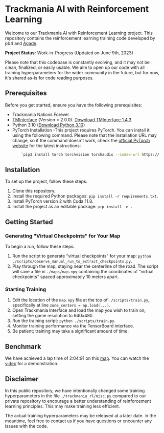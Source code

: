 # Trackmania AI with Reinforcement Learning

Welcome to our Trackmania AI with Reinforcement Learning project. This repository contains the reinforcement learning training code developed by pb4 and [Agade](https://github.com/Agade09).

**Project Status:** Work-in-Progress (Updated on June 9th, 2023)

Please note that this codebase is constantly evolving, and it may not be clean, finalized, or easily usable. We aim to open up our code with all training hyperparameters for the wider community in the future, but for now, it's shared as-is for code reading purposes.

## Prerequisites

Before you get started, ensure you have the following prerequisites:

- Trackmania Nations Forever
- [TMInterface](https://donadigo.com/tminterface/) (Version < 2.0.0). [Download TMInterface 1.4.3](https://donadigo.com/files/TMInterface/TMInterface_1.4.3_Setup.exe).
- Python 3.10 ([Download Python 3.10](https://www.python.org/downloads/release/python-3100/))
- PyTorch Installation
    -This project requires PyTorch. You can install it using the following command. Please note that the installation URL may change, so if the command doesn't work, check the [official PyTorch website](https://pytorch.org/) for the latest instructions:
    ```bash
        `pip3 install torch torchvision torchaudio --index-url https://download.pytorch.org/whl/cu118`

## Installation

To set up the project, follow these steps:

1. Clone this repository.
2. Install the required Python packages: `pip install -r requirements.txt`.
3. Install PyTorch version 2 with Cuda 11.8.
4. Install the project as an editable package: `pip install -e .`

## Getting Started

### Generating "Virtual Checkpoints" for Your Map

To begin a run, follow these steps:

1. Run the script to generate "virtual checkpoints" for your map: `python ./scripts/observe_manual_run_to_extract_checkpoints.py`.
2. Play through the map, staying near the centerline of the road. The script will save a file in `./maps/map.npy` containing the coordinates of "virtual checkpoints" spaced approximately 10 meters apart.

### Starting Training

1. Edit the location of the `map.npy` file at the top of `./scripts/train.py`, specifically at line `zone_centers = np.load(...)`.
2. Open Trackmania Interface and load the map you wish to train on, setting the game resolution to 640x480.
3. Run the training script: `python ./scripts/train.py`.
4. Monitor training performance via the TensorBoard interface.
5. Be patient; training may take a significant amount of time.

## Benchmark

We have achieved a lap time of 2:04:91 on this [map](https://tmnf.exchange/trackshow/10460245). You can watch the [video](https://www.youtube.com/watch?v=p5pq2UNOEnY) for a demonstration.

## Disclaimer

In this public repository, we have intentionally changed some training hyperparameters in the file `./trackmania_rl/misc.py` compared to our private repository to encourage a better understanding of reinforcement learning principles. This may make training less efficient.

The actual training hyperparameters may be released at a later date. In the meantime, feel free to contact us if you have questions or encounter any issues with the code.
